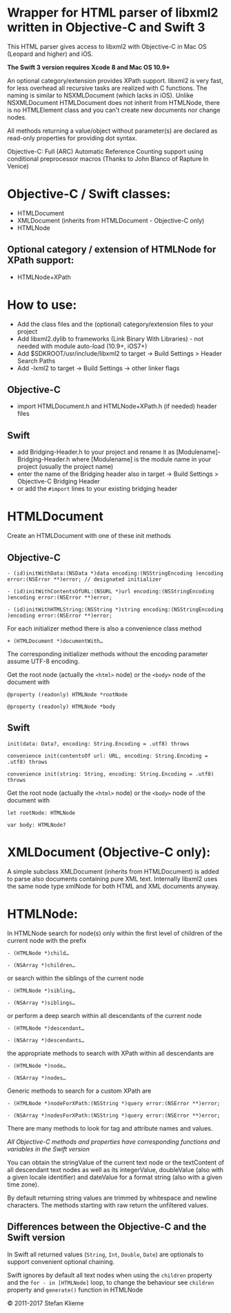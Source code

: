 Wrapper for HTML parser of libxml2 written in Objective-C and Swift 3===================================================================This HTML parser gives access to libxml2 with Objective-C in Mac OS (Leopard and higher) and iOS.**The Swift 3 version requires Xcode 8 and Mac OS 10.9+**An optional category/extension provides XPath support.libxml2 is very fast, for less overhead all recursive tasks are realized with C functions. The naming is similar to NSXMLDocument (which lacks in iOS).Unlike NSXMLDocument HTMLDocument does not inherit from HTMLNode, there is no HTMLElement class and you can't create new documents nor change nodes.All methods returning a value/object without parameter(s) are declared as read-only properties for providing dot syntax.Objective-C: Full (ARC) Automatic Reference Counting support using conditional preprocessor macros (Thanks to John Blanco of Rapture In Venice)Objective-C / Swift classes:============================- HTMLDocument- XMLDocument (inherits from HTMLDocument - Objective-C only)- HTMLNodeOptional category / extension of HTMLNode for XPath support:------------------------------------------------------------- HTMLNode+XPathHow to use:===========- Add the class files and the (optional) category/extension files to your project- Add libxml2.dylib to frameworks (Link Binary With Libraries) - not needed with module auto-load (10.9+, iOS7+) - Add $SDKROOT/usr/include/libxml2 to target -> Build Settings > Header Search Paths- Add -lxml2 to target ->  Build Settings -> other linker flagsObjective-C------------ import HTMLDocument.h and HTMLNode+XPath.h (if needed) header filesSwift------ add Bridging-Header.h to your project and rename it as [Modulename]-Bridging-Header.h where [Modulename] is the module name in your project (usually the project name)- enter the name of the Bridging header also in target -> Build Settings > Objective-C Bridging Header- or add the `#import` lines to your existing bridging headerHTMLDocument============Create an HTMLDocument with one of these init methodsObjective-C-----------`- (id)initWithData:(NSData *)data encoding:(NSStringEncoding )encoding error:(NSError **)error; // designated initializer``- (id)initWithContentsOfURL:(NSURL *)url encoding:(NSStringEncoding )encoding error:(NSError **)error;``- (id)initWithHTMLString:(NSString *)string encoding:(NSStringEncoding )encoding error:(NSError **)error;`For each initializer method there is also a convenience class method`+ (HTMLDocument *)documentWith…`The corresponding initializer methods without the encoding parameter assume UTF-8 encoding.Get the root node (actually the `<html>` node) or the `<body>` node of the document with `@property (readonly) HTMLNode *rootNode``@property (readonly) HTMLNode *body`Swift-----`init(data: Data?, encoding: String.Encoding = .utf8) throws``convenience init(contentsOf url: URL, encoding: String.Encoding = .utf8) throws``convenience init(string: String, encoding: String.Encoding = .utf8) throws`Get the root node (actually the `<html>` node) or the `<body>` node of the document with`let rootNode: HTMLNode``var body: HTMLNode?`XMLDocument (Objective-C only):===============================A simple subclass XMLDocument (inherits from HTMLDocument) is added to parse also documents containing pure XML text.Internally libxml2 uses the same node type xmlNode for both HTML and XML documents anyway.HTMLNode:=========In HTMLNode search for node(s) only within the first level of children of the current node with the prefix`- (HTMLNode *)child…``- (NSArray *)children…`or search within the siblings of the current node`- (HTMLNode *)sibling…``- (NSArray *)siblings…`or perform a deep search within all descendants of the current node`- (HTMLNode *)descendant…``- (NSArray *)descendants…`the appropriate methods to search with XPath within all descendants are`- (HTMLNode *)node…``- (NSArray *)nodes…`Generic methods to search for a custom XPath are`- (HTMLNode *)nodeForXPath:(NSString *)query error:(NSError **)error;``- (NSArray *)nodesForXPath:(NSString *)query error:(NSError **)error;`There are many methods to look for tag and attribute names and values.*All Objective-C methods and properties have corresponding functions and variables in the Swift version*You can obtain the stringValue of the current text node or the textContent of all descendant text nodes as well as its integerValue, doubleValue (also with a given locale identifier) and dateValue for a format string (also with a given time zone).By default returning string values are trimmed by whitespace and newline characters. The methods starting with raw return the unfiltered values.Differences between the Objective-C and the Swift version---------------------------------------------------------In Swift all returned values (`String`, `Int`, `Double`, `Date`) are optionals to support convenient optional chaining.Swift ignores by default all text nodes when using the `children` property and the `for - in [HTMLNode]` loop, to change the behaviour see `children` property and `generate()` function in HTMLNode© 2011-2017 Stefan Klieme 